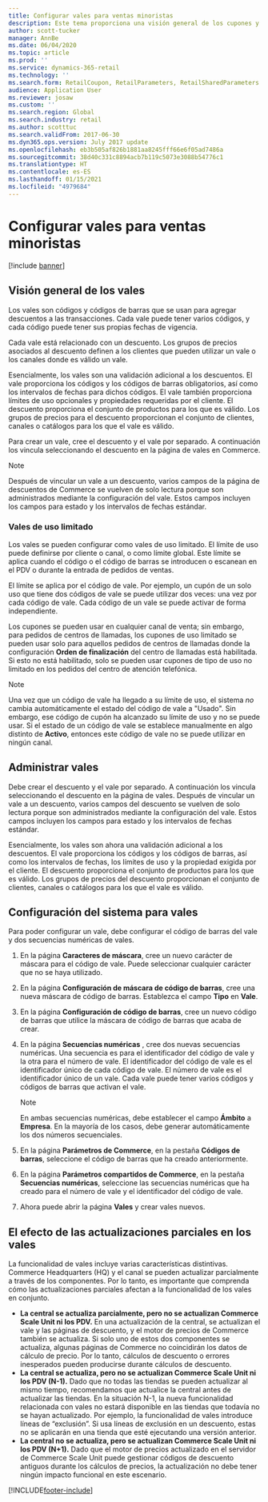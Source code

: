 ```yaml
---
title: Configurar vales para ventas minoristas
description: Este tema proporciona una visión general de los cupones y explica cómo configurarlos.
author: scott-tucker
manager: AnnBe
ms.date: 06/04/2020
ms.topic: article
ms.prod: ''
ms.service: dynamics-365-retail
ms.technology: ''
ms.search.form: RetailCoupon, RetailParameters, RetailSharedParameters
audience: Application User
ms.reviewer: josaw
ms.custom: ''
ms.search.region: Global
ms.search.industry: retail
ms.author: scotttuc
ms.search.validFrom: 2017-06-30
ms.dyn365.ops.version: July 2017 update
ms.openlocfilehash: eb3b505af826b1881aa8245fff66e6f05ad7486a
ms.sourcegitcommit: 38d40c331c8894acb7b119c5073e3088b54776c1
ms.translationtype: HT
ms.contentlocale: es-ES
ms.lasthandoff: 01/15/2021
ms.locfileid: "4979684"
---
```

# <a name="set-up-coupons-for-retail-sales"></a>Configurar vales para ventas minoristas

[!include [banner](includes/banner.md)]

## <a name="overview-of-coupons"></a>Visión general de los vales

Los vales son códigos y códigos de barras que se usan para agregar descuentos a las transacciones. Cada vale puede tener varios códigos, y cada código puede tener sus propias fechas de vigencia.

Cada vale está relacionado con un descuento. Los grupos de precios asociados al descuento definen a los clientes que pueden utilizar un vale o los canales donde es válido un vale.

Esencialmente, los vales son una validación adicional a los descuentos. El vale proporciona los códigos y los códigos de barras obligatorios, así como los intervalos de fechas para dichos códigos. El vale también proporciona límites de uso opcionales y propiedades requeridas por el cliente. El descuento proporciona el conjunto de productos para los que es válido. Los grupos de precios para el descuento proporcionan el conjunto de clientes, canales o catálogos para los que el vale es válido.

Para crear un vale, cree el descuento y el vale por separado. A continuación los vincula seleccionando el descuento en la página de vales en Commerce.

> [!NOTE]
> Después de vincular un vale a un descuento, varios campos de la página de descuentos de Commerce se vuelven de solo lectura porque son administrados mediante la configuración del vale. Estos campos incluyen los campos para estado y los intervalos de fechas estándar.

### <a name="limited-use-coupons"></a>Vales de uso limitado

Los vales se pueden configurar como vales de uso limitado. El límite de uso puede definirse por cliente o canal, o como límite global. Este límite se aplica cuando el código o el código de barras se introducen o escanean en el PDV o durante la entrada de pedidos de ventas.

El límite se aplica por el código de vale. Por ejemplo, un cupón de un solo uso que tiene dos códigos de vale se puede utilizar dos veces: una vez por cada código de vale. Cada código de un vale se puede activar de forma independiente.

Los cupones se pueden usar en cualquier canal de venta; sin embargo, para pedidos de centros de llamadas, los cupones de uso limitado se pueden usar solo para aquellos pedidos de centros de llamadas donde la configuración **Orden de finalización** del centro de llamadas está habilitada. Si esto no está habilitado, solo se pueden usar cupones de tipo de uso no limitado en los pedidos del centro de atención telefónica.

> [!NOTE]
> Una vez que un código de vale ha llegado a su límite de uso, el sistema *no* cambia automáticamente el estado del código de vale a "Usado". Sin embargo, ese código de cupón ha alcanzado su límite de uso y no se puede usar. Si el estado de un código de vale se establece manualmente en algo distinto de **Activo**, entonces este código de vale no se puede utilizar en ningún canal.  

## <a name="managing-coupons"></a>Administrar vales

Debe crear el descuento y el vale por separado. A continuación los vincula seleccionando el descuento en la página de vales. Después de vincular un vale a un descuento, varios campos del descuento se vuelven de solo lectura porque son administrados mediante la configuración del vale. Estos campos incluyen los campos para estado y los intervalos de fechas estándar.

Esencialmente, los vales son ahora una validación adicional a los descuentos. El vale proporciona los códigos y los códigos de barras, así como los intervalos de fechas, los límites de uso y la propiedad exigida por el cliente. El descuento proporciona el conjunto de productos para los que es válido. Los grupos de precios del descuento proporcionan el conjunto de clientes, canales o catálogos para los que el vale es válido.

## <a name="system-setup-for-coupons"></a>Configuración del sistema para vales

Para poder configurar un vale, debe configurar el código de barras del vale y dos secuencias numéricas de vales.

1. En la página **Caracteres de máscara**, cree un nuevo carácter de máscara para el código de vale. Puede seleccionar cualquier carácter que no se haya utilizado.
2. En la página **Configuración de máscara de código de barras**, cree una nueva máscara de código de barras. Establezca el campo **Tipo** en **Vale**.
3. En la página **Configuración de código de barras**, cree un nuevo código de barras que utilice la máscara de código de barras que acaba de crear.
4. En la página **Secuencias numéricas** , cree dos nuevas secuencias numéricas. Una secuencia es para el identificador del código de vale y la otra para el número de vale. El identificador del código de vale es el identificador único de cada código de vale. El número de vale es el identificador único de un vale. Cada vale puede tener varios códigos y códigos de barras que activan el vale.

    > [!NOTE]
    > En ambas secuencias numéricas, debe establecer el campo **Ámbito** a **Empresa**. En la mayoría de los casos, debe generar automáticamente los dos números secuenciales.

5. En la página **Parámetros de Commerce**, en la pestaña **Códigos de barras**, seleccione el código de barras que ha creado anteriormente.
6. En la página **Parámetros compartidos de Commerce**, en la pestaña **Secuencias numéricas**, seleccione las secuencias numéricas que ha creado para el número de vale y el identificador del código de vale.
7. Ahora puede abrir la página **Vales** y crear vales nuevos.

## <a name="the-effect-of-partial-updates-on-coupons"></a>El efecto de las actualizaciones parciales en los vales

La funcionalidad de vales incluye varias características distintivas. Commerce Headquarters (HQ) y el canal se pueden actualizar parcialmente a través de los componentes. Por lo tanto, es importante que comprenda cómo las actualizaciones parciales afectan a la funcionalidad de los vales en conjunto.

- **La central se actualiza parcialmente, pero no se actualizan Commerce Scale Unit ni los PDV.** En una actualización de la central, se actualizan el vale y las páginas de descuento, y el motor de precios de Commerce también se actualiza. Si solo uno de estos dos componentes se actualiza, algunas páginas de Commerce no coincidirán los datos de cálculo de precio. Por lo tanto, cálculos de descuento o errores inesperados pueden producirse durante cálculos de descuento.
- **La central se actualiza, pero no se actualizan Commerce Scale Unit ni los PDV (N-1).** Dado que no todas las tiendas se pueden actualizar al mismo tiempo, recomendamos que actualice la central antes de actualizar las tiendas. En la situación N-1, la nueva funcionalidad relacionada con vales no estará disponible en las tiendas que todavía no se hayan actualizado. Por ejemplo, la funcionalidad de vales introduce líneas de “exclusión”. Si usa líneas de exclusión en un descuento, estas no se aplicarán en una tienda que esté ejecutando una versión anterior.
- **La central no se actualiza, pero se actualizan Commerce Scale Unit ni los PDV (N+1).** Dado que el motor de precios actualizado en el servidor de Commerce Scale Unit puede gestionar códigos de descuento antiguos durante los cálculos de precios, la actualización no debe tener ningún impacto funcional en este escenario.


[!INCLUDE[footer-include](../includes/footer-banner.md)]